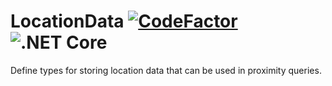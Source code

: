# LocationData [![CodeFactor](https://www.codefactor.io/repository/github/verdantsparks/locationdata/badge)](https://www.codefactor.io/repository/github/verdantsparks/locationdata) ![.NET Core](https://github.com/VerdantSparks/LocationData/workflows/.NET%20Core/badge.svg)
 Define types for storing location data that can be used in proximity queries.
